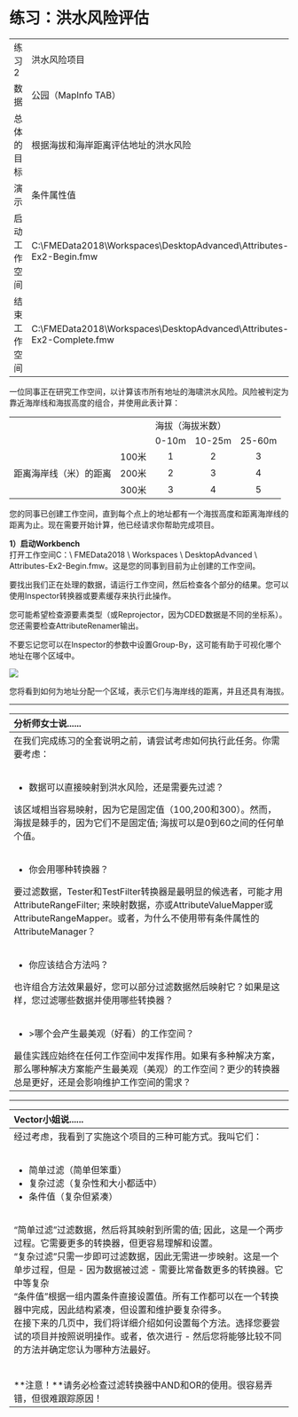 # 练习：洪水风险评估

<table>
<tr>
<td>
<font style="vertical-align: inherit;">
练习2
</font></td>
<td><font style="vertical-align: inherit;">
洪水风险项目
</font></td>
</tr>
<tr>
<td><font style="vertical-align: inherit;">数据</font></td>
<td><font style="vertical-align: inherit;">公园（MapInfo TAB）</font></td>
</tr>
<tr>
<td><font style="vertical-align: inherit;">总体的目标</font></td>
<td><font style="vertical-align: inherit;">根据海拔和海岸距离评估地址的洪水风险</font></td>
</tr>
<tr>
<td><font style="vertical-align: inherit;">演示</font></td>
<td><font style="vertical-align: inherit;">条件属性值</font></td>
</tr>
<tr>
<td><font style="vertical-align: inherit;">启动工作空间</font></td>
<td><font style="vertical-align: inherit;">C:\FMEData2018\Workspaces\DesktopAdvanced\Attributes-Ex2-Begin.fmw</font></td>
</tr>
<tr>
<td><font style="vertical-align: inherit;">结束工作空间</font></td>
<td><font style="vertical-align: inherit;">C:\FMEData2018\Workspaces\DesktopAdvanced\Attributes-Ex2-Complete.fmw</font></td>
</tr>
</table>

一位同事正在研究工作空间，以计算该市所有地址的海啸洪水风险。风险被判定为靠近海岸线和海拔高度的组合，并使用此表计算：

<table>
<tr><td></td><td></td><td colspan="3"><font style="vertical-align: inherit;"><font style="vertical-align: inherit;">海拔（海拔米数）</font></font></td></tr>
<tr><td></td><td></td><td align="center"><font style="vertical-align: inherit;">0-10m</font></td><td align="center"><font style="vertical-align: inherit;"><font style="vertical-align: inherit;">10-25m</font></td><td align="center"><font style="vertical-align: inherit;">25-60m</font></td></tr>
<tr><td rowspan="3"><font style="vertical-align: inherit;">距离海岸线（米）的距离</font></td><td align="center"><font style="vertical-align: inherit;">100米</font></td><td align="center"><font style="vertical-align: inherit;">1</font></td><td align="center"><font style="vertical-align: inherit;">2</font></td><td align="center"><font style="vertical-align: inherit;">3</font></td></tr>
<tr><td align="center"><font style="vertical-align: inherit;">200米</font></td><td align="center"><font style="vertical-align: inherit;">2</font></td><td align="center"><font style="vertical-align: inherit;">3</font></td><td align="center"><font style="vertical-align: inherit;">4</font></td></tr>
<tr><td align="center"><font style="vertical-align: inherit;">300米</font></td><td align="center"><font style="vertical-align: inherit;">3</font></td><td align="center"><font style="vertical-align: inherit;">4</font></td><td align="center"><font style="vertical-align: inherit;">5</font></td></tr>
</table>

您的同事已创建工作空间，直到每个点上的地址都有一个海拔高度和距离海岸线的距离为止。现在需要开始计算，他已经请求你帮助完成项目。

  
**1）启动Workbench**  
打开工作空间C：\ FMEData2018 \ Workspaces \ DesktopAdvanced \ Attributes-Ex2-Begin.fmw。这是您的同事到目前为止创建的工作空间。

要找出我们正在处理的数据，请运行工作空间，然后检查各个部分的结果。您可以使用Inspector转换器或要素缓存来执行此操作。

您可能希望检查源要素类型（或Reprojector，因为CDED数据是不同的坐标系）。您还需要检查AttributeRenamer输出。

不要忘记您可以在Inspector的参数中设置Group-By，这可能有助于可视化哪个地址在哪个区域中。

![](./Images/Img1.218.Ex2.InitialDataProcessed.png)

您将看到如何为地址分配一个区域，表示它们与海岸线的距离，并且还具有海拔。

---

| 分析师女士说...... |
| :--- |
| 在我们完成练习的全套说明之前，请尝试考虑如何执行此任务。你需要考虑：<br><br><ul><li>数据可以直接映射到洪水风险，还是需要先过滤？</li></ul>该区域相当容易映射，因为它是固定值（100,200和300）。然而，海拔是棘手的，因为它们不是固定值; 海拔可以是0到60之间的任何单个值。<br><br><ul><li>你会用哪种转换器？</li></ul>要过滤数据，Tester和TestFilter转换器是最明显的候选者，可能才用AttributeRangeFilter; 来映射数据，亦或AttributeValueMapper或AttributeRangeMapper。或者，为什么不使用带有条件属性的AttributeManager？<br><br><ul><li>你应该结合方法吗？</li></ul>也许组合方法效果最好，您可以部分过滤数据然后映射它？如果是这样，您过滤哪些数据并使用哪些转换器？<br><br><ul><li>>哪个会产生最美观（好看）的工作空间？</li></ul>最佳实践应始终在任何工作空间中发挥作用。如果有多种解决方案，那么哪种解决方案能产生最美观（美观）的工作空间？更少的转换器总是更好，还是会影响维护工作空间的需求？  |

---

| Vector小姐说...... |
| :--- |
| 经过考虑，我看到了实施这个项目的三种可能方式。我叫它们：<br><br><ul><li>简单过滤（简单但笨重）</li><li>复杂过滤（复杂性和大小都适中）</li><li>条件值（复杂但紧凑）</li></ul><br>“简单过滤”过滤数据，然后将其映射到所需的值; 因此，这是一个两步过程。它需要更多的转换器，但更容易理解和设置。<br>“复杂过滤”只需一步即可过滤数据，因此无需进一步映射。这是一个单步过程，但是 - 因为数据被过滤 - 需要比常备数更多的转换器。它中等复杂<br>“条件值”根据一组内置条件直接设置值。所有工作都可以在一个转换器中完成，因此结构紧凑，但设置和维护要复杂得多。<br>在接下来的几页中，我们将详细介绍如何设置每个方法。选择您要尝试的项目并按照说明操作。或者，依次进行 - 然后您将能够比较不同的方法并确定您认为哪种方法最好。<br><br><br>**注意！**请务必检查过滤转换器中AND和OR的使用。很容易弄错，但很难跟踪原因！  |
